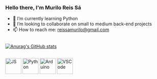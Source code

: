 ### Hello there, I'm Murilo Reis Sá

- 🌱 I’m currently learning Python
- 👯 I’m looking to collaborate on small to medium back-end projects
- 📫 How to reach me: reissamurilo@gmail.com
##

  [![Anurag's GitHub stats](https://github-readme-stats.vercel.app/api?username=Gorillo13&show_icons=true&theme=transparent)](https://github.com/anuraghazra/github-readme-stats)
##
<body>
  <div>
    <img align='center' Alt='JS' heigh='40' width='50' src="https://cdn.jsdelivr.net/gh/devicons/devicon/icons/javascript/javascript-plain.svg" />
    <img align='center' Alt='Python' heigh='40' width='50' src="https://cdn.jsdelivr.net/gh/devicons/devicon/icons/python/python-original.svg" />
    <img align='center' Alt='Arduíno' heigh='40' width='50' src="https://cdn.jsdelivr.net/gh/devicons/devicon/icons/arduino/arduino-original-wordmark.svg" />
    <img align='center' Alt='VSCode' heigh='40' width='50' src="https://cdn.jsdelivr.net/gh/devicons/devicon/icons/vscode/vscode-original.svg" />
  </div>  
</body>
          
